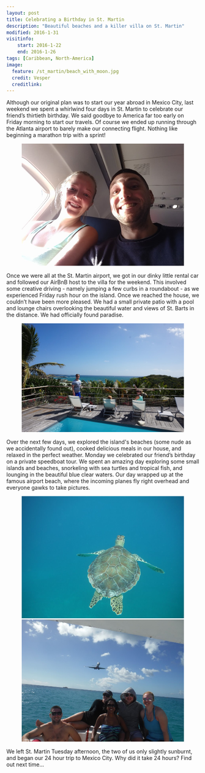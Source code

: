 ```yaml
---
layout: post
title: Celebrating a Birthday in St. Martin
description: "Beautiful beaches and a killer villa on St. Martin"
modified: 2016-1-31
visitinfo:
    start: 2016-1-22
    end: 2016-1-26
tags: [Caribbean, North-America]
image:
  feature: /st_martin/beach_with_moon.jpg
  credit: Vesper
  creditlink:
---
```


Although our original plan was to start our year abroad in Mexico City, last weekend we spent a whirlwind four days in St. Martin to celebrate our friend’s thirtieth birthday. We said goodbye to America far too early on Friday morning to start our travels. Of course we ended up running through the Atlanta airport to barely make our connecting flight. Nothing like beginning a marathon trip with a sprint!

<figure>
    <a href="/images/st_martin/selfie_from_airplane.jpg"><img src="/images/st_martin/selfie_from_airplane.jpg" alt=""></a>
</figure>

Once we were all at the St. Martin airport, we got in our dinky little rental car and followed our AirBnB host to the villa for the weekend. This involved some creative driving - namely jumping a few curbs in a roundabout - as we experienced Friday rush hour on the island. Once we reached the house, we couldn’t have been more pleased. We had a small private patio with a pool and lounge chairs overlooking the beautiful water and views of St. Barts in the distance. We had officially found paradise.

<figure>
    <a href="/images/st_martin/on_the_patio.jpg"><img src="/images/st_martin/on_the_patio.jpg" alt=""></a>
</figure>

Over the next few days, we explored the island's beaches (some nude as we accidentally found out), cooked delicious meals in our house, and relaxed in the perfect weather. Monday we celebrated our friend’s birthday on a private speedboat tour. We spent an amazing day exploring some small islands and beaches, snorkeling with sea turtles and tropical fish, and lounging in the beautiful blue clear waters. Our day wrapped up at the famous airport beach, where the incoming planes fly right overhead and everyone gawks to take pictures.

<figure class="half">
    <a href="/images/st_martin/sea_turtle.jpg"><img src="/images/st_martin/sea_turtle.jpg" alt=""></a>
    <a href="/images/st_martin/airplane_beach.jpg"><img src="/images/st_martin/airplane_beach.jpg" alt=""></a>
</figure>

We left St. Martin Tuesday afternoon, the two of us only slightly sunburnt, and began our 24 hour trip to Mexico City. Why did it take 24 hours? Find out next time...